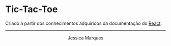 # Tic-Tac-Toe

Criado a partir dos conhecimentos adquiridos da documentação do [React](https://pt-br.reactjs.org/tutorial/tutorial.html#passing-data-through-props).

---

<p align="center">Jessica Marques</p>